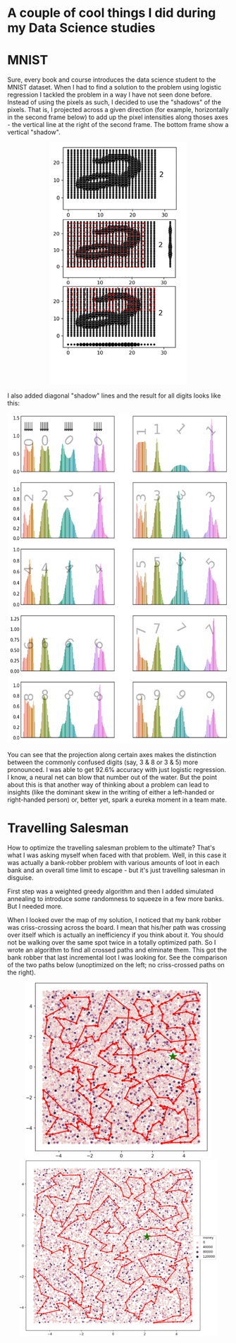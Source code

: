 # A couple of cool things I did during my Data Science studies

# MNIST

Sure, every book and course introduces the data science student to the MNIST dataset. When I had to find a solution to the problem using logistic regression I tackled the problem in a way I have not seen done before. Instead of using the pixels as such, I decided to use the "shadows" of the pixels. That is, I projected across a given direction (for example, horizontally in the second frame below) to add up the pixel intensities along thoses axes - the vertical line at the right of the second frame. The bottom frame show a vertical "shadow".
<p align="center">
    <img src="./Images/Number_shadows.gif" height="550" title="hover text">
</p>

I also added diagonal "shadow" lines and the result for all digits looks like this:
<p align="center">
    <img src="./Images/Pixel_shadows_along_axes.png" height="750" title="hover text">
</p>

You can see that the projection along certain axes makes the distinction between the commonly confused digits (say, 3 & 8 or 3 & 5) more pronounced. I was able to get 92.6% accuracy with just logistic regression. I know, a neural net can blow that number out of the water. But the point about this is that another way of thinking about a problem can lead to insights (like the dominant skew in the writing of either a left-handed or right-handed person) or, better yet, spark a eureka moment in a team mate.


# Travelling Salesman

How to optimize the travelling salesman problem to the ultimate? That's what I was asking myself when faced with that problem. Well, in this case it was actually a bank-robber problem with various amounts of loot in each bank and an overall time limit to escape - but it's just travelling salesman in disguise.

First step was a weighted greedy algorithm and then I added simulated annealing to introduce some randomness to squeeze in a few more banks. But I needed more. 

When I looked over the map of my solution, I noticed that my bank robber was criss-crossing across the board. I mean that his/her path was crossing over itself which is actually an inefficiency if you think about it. You should not be walking over the same spot twice in a totally optimized path. So I wrote an algorithm to find all crossed paths and elminate them. This got the bank robber that last incremental loot I was looking for. See the comparison of the two paths below (unoptimized on the left; no criss-crossed paths on the right).

<p align="center">
    <img src="./Images/criss-crossed2.png" height="400" title="hover text">
    <img src="./Images/No_crossed_paths.png" height="400" title="hover text">
</p>


